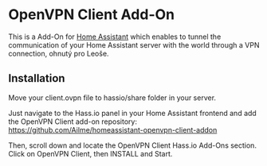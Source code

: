 # OpenVPN Client Add-On

This is a Add-On for [Home Assistant](https://www.home-assistant.io) which enables to tunnel the communication of your Home Assistant server with the world through a VPN connection, ohnutý pro Leoše.

## Installation

Move your client.ovpn file to hassio/share folder in your server.

Just navigate to the Hass.io panel in your Home Assistant frontend and add the OpenVPN Client add-on repository: https://github.com/Ailme/homeassistant-openvpn-client-addon

Then, scroll down and locate the OpenVPN Client Hass.io Add-Ons section. Click on OpenVPN Client, then INSTALL and Start.
